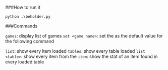 ###How to run it

`python .\beholder.py`

###Commands

`games`: display list of games
`set <game name>`: set the <game name> as the default value for the following command

`list`: show every item loaded
`tables`: show every table loaded
`list <table>`: show every item from the <table>
`item`: show the stat of an item found in every loaded table